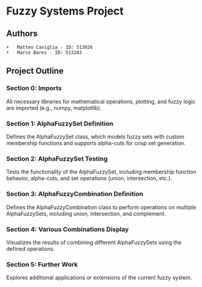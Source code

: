 # Fuzzy Systems Project

## Authors

	•	Matteo Caviglia - ID: 513026
	•	Marco Bares - ID: 513283

## Project Outline

### Section 0: Imports

All necessary libraries for mathematical operations, plotting, and fuzzy logic are imported (e.g., numpy, matplotlib).

### Section 1: AlphaFuzzySet Definition

Defines the AlphaFuzzySet class, which models fuzzy sets with custom membership functions and supports alpha-cuts for crisp set generation.

### Section 2: AlphaFuzzySet Testing

Tests the functionality of the AlphaFuzzySet, including membership function behavior, alpha-cuts, and set operations (union, intersection, etc.).

### Section 3: AlphaFuzzyCombination Definition

Defines the AlphaFuzzyCombination class to perform operations on multiple AlphaFuzzySets, including union, intersection, and complement.

### Section 4: Various Combinations Display

Visualizes the results of combining different AlphaFuzzySets using the defined operations.

### Section 5: Further Work

Explores additional applications or extensions of the current fuzzy system.
